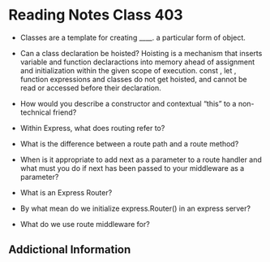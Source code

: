 # Reading Notes Class 403

- Classes are a template for creating ____. a particular form of object.
- Can a class declaration be hoisted? Hoisting is a mechanism that inserts variable and function declaractions into memory ahead of assignment and initialization within the given scope of execution. const , let , function expressions and classes do not get hoisted, and cannot be read or accessed before their declaration.
- How would you describe a constructor and contextual “this” to a non-technical friend?

- Within Express, what does routing refer to?
- What is the difference between a route path and a route method?
- When is it appropriate to add next as a parameter to a route handler and what must you do if next has been passed to your middleware as a parameter?

- What is an Express Router?
- By what mean do we initialize express.Router() in an express server?
- What do we use route middleware for?


## Addictional Information
